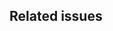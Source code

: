 <!--
  Thank you for contributing to our project!

  Please provide a concise title for your pull request and describe your changes in detail below.
-->

## Related issues
<!-- If this PR addresses an issue, please include the issue number (e.g., Fixes #123). -->
